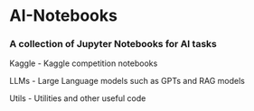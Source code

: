 # AI-Notebooks

### A collection of Jupyter Notebooks for AI tasks

Kaggle - Kaggle competition notebooks

LLMs - Large Language models such as GPTs and RAG models

Utils - Utilities and other useful code
